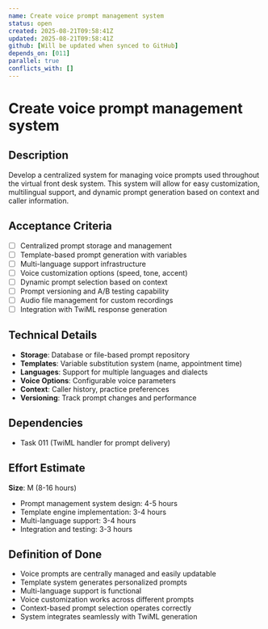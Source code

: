 ```yaml
---
name: Create voice prompt management system
status: open
created: 2025-08-21T09:58:41Z
updated: 2025-08-21T09:58:41Z
github: [Will be updated when synced to GitHub]
depends_on: [011]
parallel: true
conflicts_with: []
---
```


# Create voice prompt management system

## Description
Develop a centralized system for managing voice prompts used throughout the virtual front desk system. This system will allow for easy customization, multilingual support, and dynamic prompt generation based on context and caller information.

## Acceptance Criteria
- [ ] Centralized prompt storage and management
- [ ] Template-based prompt generation with variables
- [ ] Multi-language support infrastructure
- [ ] Voice customization options (speed, tone, accent)
- [ ] Dynamic prompt selection based on context
- [ ] Prompt versioning and A/B testing capability
- [ ] Audio file management for custom recordings
- [ ] Integration with TwiML response generation

## Technical Details
- **Storage**: Database or file-based prompt repository
- **Templates**: Variable substitution system (name, appointment time)
- **Languages**: Support for multiple languages and dialects
- **Voice Options**: Configurable voice parameters
- **Context**: Caller history, practice preferences
- **Versioning**: Track prompt changes and performance

## Dependencies
- Task 011 (TwiML handler for prompt delivery)

## Effort Estimate
**Size**: M (8-16 hours)
- Prompt management system design: 4-5 hours
- Template engine implementation: 3-4 hours
- Multi-language support: 3-4 hours
- Integration and testing: 3-3 hours

## Definition of Done
- Voice prompts are centrally managed and easily updatable
- Template system generates personalized prompts
- Multi-language support is functional
- Voice customization works across different prompts
- Context-based prompt selection operates correctly
- System integrates seamlessly with TwiML generation